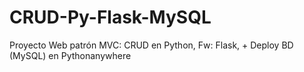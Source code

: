 # CRUD-Py-Flask-MySQL
 Proyecto Web patrón MVC: CRUD en Python, Fw: Flask, + Deploy BD (MySQL) en Pythonanywhere
